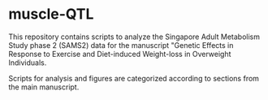 # muscle-QTL

This repository contains scripts to analyze the Singapore Adult Metabolism Study phase 2 (SAMS2) data for the manuscript "Genetic Effects in Response to Exercise and Diet-induced Weight-loss in Overweight Individuals.

Scripts for analysis and figures are categorized according to sections from the main manuscript. 
